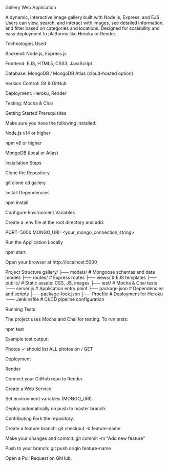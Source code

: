 
Gallery Web Application

A dynamic, interactive image gallery built with Node.js, Express, and EJS. Users can view, search, and interact with images, see detailed information, and filter based on categories and locations. Designed for scalability and easy deployment to platforms like Heroku or Render.


Technologies Used

Backend: Node.js, Express.js

Frontend: EJS, HTML5, CSS3, JavaScript

Database: MongoDB / MongoDB Atlas (cloud-hosted option)

Version Control: Git & GitHub

Deployment: Heroku, Render

Testing: Mocha & Chai

Getting Started
Prerequisites

Make sure you have the following installed:

Node.js
 v14 or higher

npm
 v6 or higher

MongoDB
 (local or Atlas)

Installation Steps

Clone the Repository

git clone 
cd gallery


Install Dependencies

npm install


Configure Environment Variables

Create a .env file at the root directory and add:

PORT=5000
MONGO_URI=<your_mongo_connection_string>


Run the Application Locally

npm start


Open your browser at http://localhost:5000

Project Structure
gallery/
├── models/         # Mongoose schemas and data models
├── routes/         # Express routes
├── views/          # EJS templates
├── public/         # Static assets: CSS, JS, images
├── test/           # Mocha & Chai tests
├── server.js       # Application entry point
├── package.json    # Dependencies and scripts
├── package-lock.json
├── Procfile        # Deployment for Heroku
└── Jenkinsfile     # CI/CD pipeline configuration

 Running Tests

The project uses Mocha and Chai for testing. To run tests:

npm test


Example test output:

Photos
  ✓ should list ALL photos on / GET

Deployment

Render

Connect your GitHub repo to Render.

Create a Web Service.

Set environment variables (MONGO_URI).

Deploy automatically on push to master branch.


Contributing
Fork the repository.

Create a feature branch: git checkout -b feature-name

Make your changes and commit: git commit -m "Add new feature"

Push to your branch: git push origin feature-name

Open a Pull Request on GitHub.